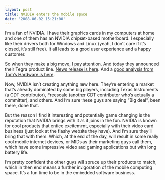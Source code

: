 ```yaml
---
layout: post
title: NVIDIA enters the mobile space
date: '2008-06-02 15:21:00'
---
```



I’m a fan of NVIDIA. I have their graphics cards in my computers at home and one of them has an NVIDIA chipset-based motherboard. I especially like their drivers both for Windows and Linux (yeah, I don’t care if it’s closed, it’s still free). It all leads to a good user experience and a happy customer.

So when they make a big move, I pay attention. And today they announced their Tegra product line. [News release is here](http://www.nvidia.com/object/io_1212391368499.html). And a [good analysis from Tom’s Hardware is here](http://www.tomshardware.com/news/Nvidia-Tegra,5516.html).

Now, NVIDIA isn’t creating anything new here. They’re entering a market that’s already dominated by some big players, including Texas Instruments (a CDT contributor), Freescale (another CDT contributor who’s actually a committer), and others. And I’m sure these guys are saying “Big deal”, been there, done that.

But the reason I find it interesting and potentially game changing is the reputation that NVIDIA brings with it as it joins in the fun. NVIDIA is known for cool products that entice excitement, especially with their video card business (just look at the flashy website they have). And I’m sure they’ll bring that with them. Which, at the end of the day, will result in some really cool mobile internet devices, or MIDs as their marketing guys call them, which have some impressive video and gaming applications but with long battery life.

I’m pretty confident the other guys will spruce up their products to match, which in then end means a further invigoration of the mobile computing space. It’s a fun time to be in the embedded software business.


